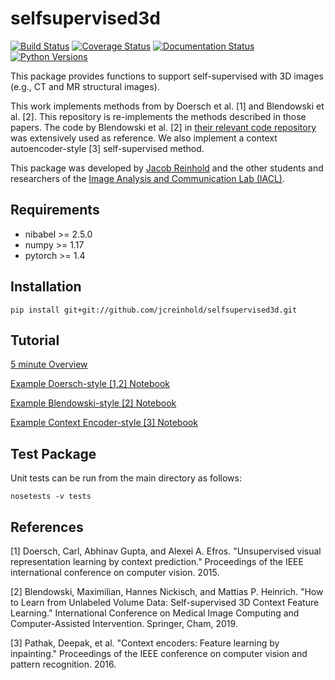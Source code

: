 selfsupervised3d
================

[![Build Status](https://api.travis-ci.com/jcreinhold/selfsupervised3d.svg?branch=master)](https://travis-ci.com/jcreinhold/selfsupervised3d)
[![Coverage Status](https://coveralls.io/repos/github/jcreinhold/selfsupervised3d/badge.svg?branch=master)](https://coveralls.io/github/jcreinhold/selfsupervised3d?branch=master)
[![Documentation Status](https://readthedocs.org/projects/lesionqc/badge/?version=latest)](http://lesionqc.readthedocs.io/en/latest/?badge=latest)
[![Python Versions](https://img.shields.io/badge/python-3.7-blue.svg)](https://www.python.org/downloads/release/python-370/)

This package provides functions to support self-supervised with 3D images (e.g., CT and MR structural images).

This work implements methods from by Doersch et al. [1] and Blendowski et al. [2]. 
This repository is re-implements the methods described in those papers. 
The code by Blendowski et al. [2] in [their relevant code repository](https://github.com/multimodallearning/miccai19_self_supervision)
was extensively used as reference. We also implement a context autoencoder-style [3] self-supervised
method.

This package was developed by [Jacob Reinhold](https://jcreinhold.github.io) and the other students and researchers of the 
[Image Analysis and Communication Lab (IACL)](http://iacl.ece.jhu.edu/index.php/Main_Page).

Requirements
------------

- nibabel >= 2.5.0
- numpy >= 1.17
- pytorch >= 1.4

Installation
------------

    pip install git+git://github.com/jcreinhold/selfsupervised3d.git

Tutorial
--------

[5 minute Overview](https://github.com/jcreinhold/selfsupervised3d/blob/master/tutorials/5min_tutorial.md)

[Example Doersch-style [1,2] Notebook](https://nbviewer.jupyter.org/github/jcreinhold/selfsupervised3d/blob/master/tutorials/doersch.ipynb)

[Example Blendowski-style [2] Notebook](https://nbviewer.jupyter.org/github/jcreinhold/selfsupervised3d/blob/master/tutorials/blendowski.ipynb)

[Example Context Encoder-style [3] Notebook](https://nbviewer.jupyter.org/github/jcreinhold/selfsupervised3d/blob/master/tutorials/context.ipynb)

Test Package
------------

Unit tests can be run from the main directory as follows:

    nosetests -v tests

References
---------------

[1] Doersch, Carl, Abhinav Gupta, and Alexei A. Efros. "Unsupervised visual representation learning by context prediction." Proceedings of the IEEE international conference on computer vision. 2015.

[2] Blendowski, Maximilian, Hannes Nickisch, and Mattias P. Heinrich. "How to Learn from Unlabeled Volume Data: Self-supervised 3D Context Feature Learning." International Conference on Medical Image Computing and Computer-Assisted Intervention. Springer, Cham, 2019.

[3] Pathak, Deepak, et al. "Context encoders: Feature learning by inpainting." Proceedings of the IEEE conference on computer vision and pattern recognition. 2016.
